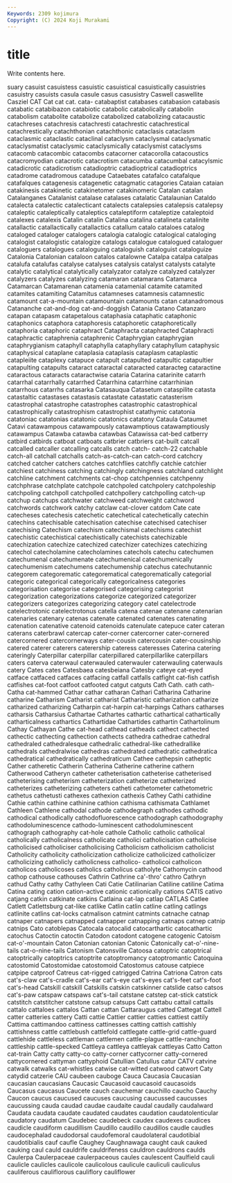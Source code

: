 ```yaml
---
Keywords: 2309 kojimura
Copyright: (C) 2024 Koji Murakami
---
```


# title

Write contents here.



suary casuist casuistess casuistic casuistical casuistically
casuistries casuistry casuists casula casule casus casusistry Caswell caswellite Casziel
CAT Cat cat cat. cata- catabaptist catabases catabasion catabasis catabatic
catabibazon catabiotic catabolic catabolically catabolin catabolism catabolite catabolize catabolized catabolizing
catacaustic catachreses catachresis catachresti catachrestic catachrestical catachrestically catachthonian catachthonic cataclasis
cataclasm cataclasmic cataclastic cataclinal cataclysm cataclysmal cataclysmatic cataclysmatist cataclysmic cataclysmically
cataclysmist cataclysms catacomb catacombic catacombs catacorner catacorolla catacoustics catacromyodian catacrotic
catacrotism catacumba catacumbal catacylsmic catadicrotic catadicrotism catadioptric catadioptrical catadioptrics catadrome
catadromous catadupe Cataebates catafalco catafalque catafalques catagenesis catagenetic catagmatic catagories
Cataian cataian catakinesis catakinetic catakinetomer catakinomeric Catalan catalan Catalanganes Catalanist
catalase catalases catalatic Catalaunian Cataldo catalecta catalectic catalecticant catalects catalepsies
catalepsis catalepsy cataleptic cataleptically cataleptics cataleptiform cataleptize cataleptoid catalexes catalexis
Catalin catalin Catalina catalina catalineta catalinite catallactic catallactically catallactics catallum
catalo cataloes catalog cataloged cataloger catalogers catalogia catalogic catalogical cataloging
catalogist catalogistic catalogize catalogs catalogue catalogued cataloguer cataloguers catalogues cataloguing
cataloguish cataloguist cataloguize Catalonia Catalonian cataloon catalos catalowne Catalpa catalpa
catalpas catalufa catalufas catalyse catalyses catalysis catalyst catalysts catalyte catalytic
catalytical catalytically catalyzator catalyze catalyzed catalyzer catalyzers catalyzes catalyzing catamaran
catamarans Catamarca Catamarcan Catamarenan catamenia catamenial catamite catamited catamites catamiting
Catamitus catamneses catamnesis catamnestic catamount cat-a-mountain catamountain catamounts catan catanadromous
Catananche cat-and-dog cat-and-doggish Catania Catano Catanzaro catapan catapasm catapetalous cataphasia
cataphatic cataphonic cataphonics cataphora cataphoresis cataphoretic cataphoretically cataphoria cataphoric cataphract
Cataphracta cataphracted Cataphracti cataphractic cataphrenia cataphrenic Cataphrygian cataphrygian cataphrygianism cataphyll
cataphylla cataphyllary cataphyllum cataphysic cataphysical cataplane cataplasia cataplasis cataplasm cataplastic
catapleiite cataplexy catapuce catapult catapulted catapultic catapultier catapulting catapults cataract
cataractal cataracted cataracteg cataractine cataractous cataracts cataractwise cataria Catarina catarinite
catarrh catarrhal catarrhally catarrhed Catarrhina catarrhine catarrhinian catarrhous catarrhs catasarka
Catasauqua Catasetum cataspilite catasta catastaltic catastases catastasis catastate catastatic catasterism
catastrophal catastrophe catastrophes catastrophic catastrophical catastrophically catastrophism catastrophist catathymic catatonia
catatoniac catatonias catatonic catatonics catatony Cataula Cataumet Catavi catawampous catawampously
catawamptious catawamptiously catawampus Catawba catawba catawbas Catawissa cat-bed catberry catbird
catbirds catboat catboats catbrier catbriers cat-built catcall catcalled catcaller catcalling
catcalls catch catch- catch-22 catchable catch-all catchall catchalls catch-as-catch-can catch-cord
catchcry catched catcher catchers catches catchflies catchfly catchie catchier catchiest
catchiness catching catchingly catchingness catchland catchlight catchline catchment catchments cat-chop
catchpennies catchpenny catchphrase catchplate catchpole catchpoled catchpolery catchpoleship catchpoling catchpoll
catchpolled catchpollery catchpolling catch-up catchup catchups catchwater catchweed catchweight catchword
catchwords catchwork catchy catclaw cat-clover catdom Cate cate catecheses catechesis
catechetic catechetical catechetically catechin catechins catechisable catechisation catechise catechised catechiser
catechising Catechism catechism catechismal catechisms catechist catechistic catechistical catechistically catechists
catechizable catechization catechize catechized catechizer catechizes catechizing catechol catecholamine catecholamines
catechols catechu catechumen catechumenal catechumenate catechumenical catechumenically catechumenism catechumens catechumenship
catechus catechutannic categorem categorematic categorematical categorematically categorial categoric categorical categorically
categoricalness categories categorisation categorise categorised categorising categorist categorization categorizations categorize
categorized categorizer categorizers categorizes categorizing category catel catelectrode catelectrotonic catelectrotonus
catella catena catenae catenane catenarian catenaries catenary catenas catenate catenated
catenates catenating catenation catenative catenoid catenoids catenulate catepuce cater cateran
caterans caterbrawl catercap cater-corner catercorner cater-cornered catercornered catercornerways cater-cousin catercousin
cater-cousinship catered caterer caterers caterership cateress cateresses Caterina catering cateringly
Caterpillar caterpillar caterpillared caterpillarlike caterpillars caters caterva caterwaul caterwauled caterwauler
caterwauling caterwauls catery Cates cates Catesbaea catesbeiana Catesby cateye cat-eyed
catface catfaced catfaces catfacing catfall catfalls catfight cat-fish catfish catfishes
cat-foot catfoot catfooted catgut catguts Cath Cath. cath cath- Catha
cat-hammed Cathar cathar catharan Cathari Catharina Catharine catharine Catharism Catharist
catharist Catharistic catharization catharize catharized catharizing Catharpin cat-harpin cat-harpings Cathars
catharses catharsis Catharsius Cathartae Cathartes cathartic cathartical cathartically catharticalness cathartics
Cathartidae Cathartides cathartin Cathartolinum Cathay Cathayan Cathe cat-head cathead catheads
cathect cathected cathectic cathecting cathection cathects cathedra cathedrae cathedral cathedraled
cathedralesque cathedralic cathedral-like cathedrallike cathedrals cathedralwise cathedras cathedrated cathedratic cathedratica
cathedratical cathedratically cathedraticum Cathee cathepsin catheptic Cather catheretic Catherin Catherina
Catherine catherine cathern Catherwood Catheryn catheter catheterisation catheterise catheterised catheterising
catheterism catheterization catheterize catheterized catheterizes catheterizing catheters catheti cathetometer cathetometric
cathetus cathetusti cathexes cathexion cathexis Cathey Cathi cathidine Cathie cathin
cathine cathinine cathion cathisma cathismata Cathlamet Cathleen Cathlene cathodal cathode
cathodegraph cathodes cathodic cathodical cathodically cathodofluorescence cathodograph cathodography cathodoluminescence cathodo-luminescent
cathodoluminescent cathograph cathography cat-hole cathole Catholic catholic catholical catholically catholicalness
catholicate catholici catholicisation catholicise catholicised catholiciser catholicising Catholicism catholicism catholicist
Catholicity catholicity catholicization catholicize catholicized catholicizer catholicizing catholicly catholicness catholico-
catholicoi catholicon catholicos catholicoses catholics catholicus catholyte Cathomycin cathood cathop
cathouse cathouses Cathrin Cathrine ca'-thro' cathro Cathryn cathud Cathy cathy
Cathyleen Cati Catie Catilinarian Catiline catiline Catima Catina cating cation
cation-active cationic cationically cations CATIS cativo catjang catkin catkinate catkins
Catlaina cat-lap catlap CATLAS Catlee Catlett Catlettsburg cat-like catlike Catlin
catlin catline catling catlings catlinite catlins cat-locks catmalison catmint catmints
catnache catnap catnaper catnapers catnapped catnapper catnapping catnaps catnep catnip
catnips Cato catoblepas Catocala catocalid catocarthartic catocathartic catochus Catoctin catoctin
Catodon catodont catogene catogenic Catoism cat-o'-mountain Caton Catonian catonian Catonic
Catonically cat-o'-nine-tails cat-o-nine-tails Catonism Catonsville Catoosa catoptric catoptrical catoptrically catoptrics
catoptrite catoptromancy catoptromantic Catoquina catostomid Catostomidae catostomoid Catostomus catouse catpiece
catpipe catproof Catreus cat-rigged catrigged Catrina Catriona Catron cats cat's-claw
cat's-cradle cat's-ear cat's-eye cat's-eyes cat's-feet cat's-foot cat's-head Catskill catskill Catskills
catskin catskinner catslide catso catsos cat's-paw catspaw catspaws cat's-tail catstane
catstep cat-stick catstick catstitch catstitcher catstone catsup catsups Catt cattabu
cattail cattails cattalo cattaloes cattalos Cattan cattan Cattaraugus catted Cattegat
Cattell catter catteries cattery Catti cattie Cattier cattier catties cattiest
cattily Cattima cattimandoo cattiness cattinesses catting cattish cattishly cattishness cattle
cattlebush cattlefold cattlegate cattle-grid cattle-guard cattlehide cattleless cattleman cattlemen cattle-plague
cattle-ranching cattleship cattle-specked Cattleya cattleya cattleyak cattleyas Catto Catton cat-train
Catty catty catty-co catty-corner cattycorner catty-cornered cattycornered cattyman cattyphoid Catullian
Catullus catur CATV catvine catwalk catwalks cat-whistles catwise cat-witted catwood
catwort Caty catydid catzerie CAU caubeen cauboge Cauca Caucasia Caucasian
caucasian caucasians Caucasic Caucasoid caucasoid caucasoids Caucasus caucasus Caucete cauch
cauchemar cauchillo caucho Cauchy Caucon caucus caucused caucuses caucusing caucussed
caucusses caucussing cauda caudad caudae caudaite caudal caudally caudalward Caudata
caudata caudate caudated caudates caudation caudatolenticular caudatory caudatum Caudebec caudebeck
caudex caudexes caudices caudicle caudiform caudillism Caudillo caudillo caudillos caudle
caudles caudocephalad caudodorsal caudofemoral caudolateral caudotibial caudotibialis cauf caufle Caughey
Caughnawaga caught cauk cauked cauking caul cauld cauldrife cauldrifeness cauldron
cauldrons caulds Caulerpa Caulerpaceae caulerpaceous caules caulescent Caulfield cauli caulicle
caulicles caulicole caulicolous caulicule cauliculi cauliculus cauliferous cauliflorous cauliflory cauliflower
